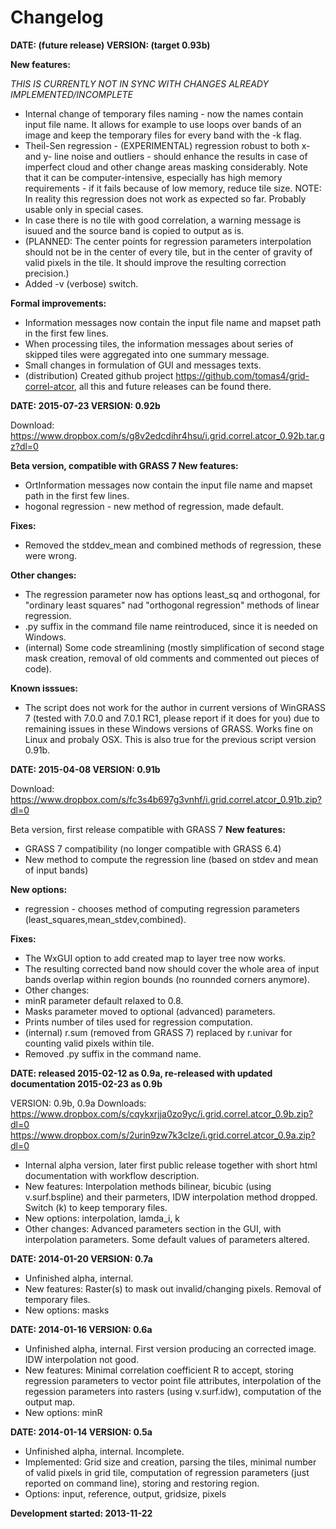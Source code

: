 # Changelog

**DATE: (future release)
VERSION: (target 0.93b)**

**New features:**

*THIS IS CURRENTLY NOT IN SYNC WITH CHANGES ALREADY IMPLEMENTED/INCOMPLETE*
- Internal change of temporary files naming - now the names contain input file name. It allows for example to use loops over bands of an image and keep the temporary files for every band with the -k flag.
- Theil-Sen regression - (EXPERIMENTAL) regression robust to both x- and y- line noise and outliers - should enhance the results in case of imperfect cloud and other change areas masking considerably. Note that it can be computer-intensive, especially has high memory requirements - if it fails because of low memory, reduce tile size. NOTE: In reality this regression does not work as expected so far. Probably usable only in special cases.
- In case there is no tile with good correlation, a warning message is isuued and the source band is copied to output as is. 
- (PLANNED: The center points for regression parameters interpolation should not be in the center of every tile, but in the center of gravity of valid pixels in the tile. It should improve the resulting correction precision.)
- Added -v (verbose) switch.

**Formal improvements:**

- Information messages now contain the input file name and mapset path in the first few lines.
- When processing tiles, the information messages about series of skipped tiles were aggregated into one summary message.
- Small changes in formulation of GUI and messages texts.
- (distribution) Created github project https://github.com/tomas4/grid-correl-atcor, all this and future releases can be found there.

**DATE: 2015-07-23
VERSION: 0.92b**

Download: https://www.dropbox.com/s/g8v2edcdihr4hsu/i.grid.correl.atcor_0.92b.tar.gz?dl=0

**Beta version, compatible with GRASS 7
New features:** 

- OrtInformation messages now contain the input file name and mapset path in the first few lines.
- hogonal regression - new method of regression, made default.

**Fixes:**

- Removed the stddev_mean and combined methods of regression, these were wrong.

**Other changes:**

- The regression parameter now has options least_sq and orthogonal, for "ordinary least squares" nad "orthogonal regression" methods of linear regression.
- .py suffix in the command file name reintroduced, since it is needed on Windows.
- (internal) Some code streamlining (mostly simplification of second stage mask creation, removal of old comments and commented out pieces of code).

**Known isssues:**

- The script does not work for the author in current versions of WinGRASS 7 (tested with 7.0.0 and 7.0.1 RC1, please report if it does for you) due to remaining issues in these Windows versions of GRASS. Works fine on Linux and probaly OSX. This is also true for the previous script version 0.91b.

**DATE: 2015-04-08
VERSION: 0.91b**

Download: https://www.dropbox.com/s/fc3s4b697g3vnhf/i.grid.correl.atcor_0.91b.zip?dl=0

Beta version, first release compatible with GRASS 7
**New features:**

- GRASS 7 compatibility (no longer compatible with GRASS 6.4)
- New method to compute the regression line (based on stdev and mean of input bands)

**New options:**

- regression - chooses method of computing regression parameters (least_squares,mean_stdev,combined).

**Fixes:**

- The WxGUI option to add created map to layer tree now works.
- The resulting corrected band now should cover the whole area of input bands overlap within region bounds (no rounnded corners anymore).
- Other changes:
- minR parameter default relaxed to 0.8.
- Masks parameter moved to optional (advanced) parameters.
- Prints number of tiles used for regression computation.
- (internal) r.sum (removed from GRASS 7) replaced by r.univar for counting valid pixels within tile.
- Removed .py suffix in the command name.

**DATE: released 2015-02-12 as 0.9a, re-released with updated documentation 2015-02-23 as 0.9b**

VERSION: 0.9b, 0.9a
Downloads:
https://www.dropbox.com/s/cqykxrjja0zo9yc/i.grid.correl.atcor_0.9b.zip?dl=0
https://www.dropbox.com/s/2urin9zw7k3clze/i.grid.correl.atcor_0.9a.zip?dl=0

- Internal alpha version, later first public release together with short html documentation with workflow description.
- New features: Interpolation methods bilinear, bicubic (using v.surf.bspline) and their parmeters, IDW interpolation method dropped. Switch (k) to keep temporary files.
- New options: interpolation, lamda_i, k
- Other changes: Advanced parameters section in the GUI, with interpolation parameters. Some default values of parameters altered.

**DATE: 2014-01-20
VERSION: 0.7a**

- Unfinished alpha, internal.
- New features: Raster(s) to mask out invalid/changing pixels. Removal of temporary files.
- New options: masks

**DATE: 2014-01-16
VERSION: 0.6a**

- Unfinished alpha, internal. First version producing an corrected image. IDW interpolation not good.
- New features: Minimal correlation coefficient R to accept, storing regression parameters to vector point file attributes, interpolation of the regession parameters into rasters (using v.surf.idw), computation of the output map.
- New options: minR

**DATE: 2014-01-14
VERSION: 0.5a**

- Unfinished alpha, internal. Incomplete.
- Implemented: Grid size and creation, parsing the tiles, minimal number of valid pixels in grid tile, computation of regression parameters (just reported on command line), storing and restoring region.
- Options: input, reference, output, gridsize, pixels

**Development started: 2013-11-22**
